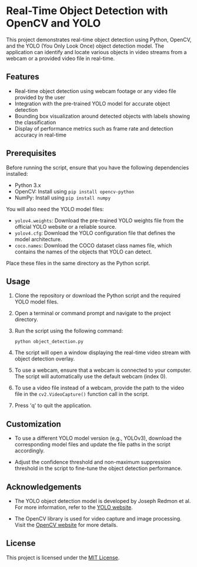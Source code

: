 # Real-Time Object Detection with OpenCV and YOLO

This project demonstrates real-time object detection using Python, OpenCV, and the YOLO (You Only Look Once) object detection model. The application can identify and locate various objects in video streams from a webcam or a provided video file in real-time.

## Features

- Real-time object detection using webcam footage or any video file provided by the user
- Integration with the pre-trained YOLO model for accurate object detection
- Bounding box visualization around detected objects with labels showing the classification
- Display of performance metrics such as frame rate and detection accuracy in real-time

## Prerequisites

Before running the script, ensure that you have the following dependencies installed:

- Python 3.x
- OpenCV: Install using `pip install opencv-python`
- NumPy: Install using `pip install numpy`

You will also need the YOLO model files:

- `yolov4.weights`: Download the pre-trained YOLO weights file from the official YOLO website or a reliable source.
- `yolov4.cfg`: Download the YOLO configuration file that defines the model architecture.
- `coco.names`: Download the COCO dataset class names file, which contains the names of the objects that YOLO can detect.

Place these files in the same directory as the Python script.

## Usage

1. Clone the repository or download the Python script and the required YOLO model files.

2. Open a terminal or command prompt and navigate to the project directory.

3. Run the script using the following command:
   ```
   python object_detection.py
   ```

4. The script will open a window displaying the real-time video stream with object detection overlay.

5. To use a webcam, ensure that a webcam is connected to your computer. The script will automatically use the default webcam (index 0).

6. To use a video file instead of a webcam, provide the path to the video file in the `cv2.VideoCapture()` function call in the script.

7. Press 'q' to quit the application.

## Customization

- To use a different YOLO model version (e.g., YOLOv3), download the corresponding model files and update the file paths in the script accordingly.

- Adjust the confidence threshold and non-maximum suppression threshold in the script to fine-tune the object detection performance.

## Acknowledgements

- The YOLO object detection model is developed by Joseph Redmon et al. For more information, refer to the [YOLO website](https://pjreddie.com/darknet/yolo/).

- The OpenCV library is used for video capture and image processing. Visit the [OpenCV website](https://opencv.org/) for more details.

## License

This project is licensed under the [MIT License](LICENSE).
